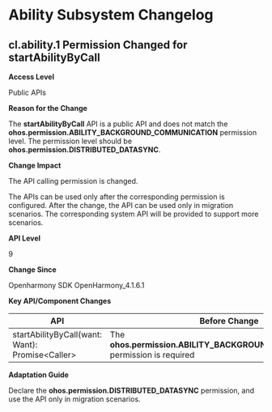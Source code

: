 # Ability Subsystem Changelog

## cl.ability.1 Permission Changed for startAbilityByCall

**Access Level**

Public APIs

**Reason for the Change**

The **startAbilityByCall** API is a public API and does not match the **ohos.permission.ABILITY_BACKGROUND_COMMUNICATION** permission level. The permission level should be **ohos.permission.DISTRIBUTED_DATASYNC**.

**Change Impact**

The API calling permission is changed.

The APIs can be used only after the corresponding permission is configured.
After the change, the API can be used only in migration scenarios. The corresponding system API will be provided to support more scenarios.

**API Level**

9

**Change Since**

Openharmony SDK OpenHarmony_4.1.6.1

**Key API/Component Changes**

| API| Before Change| After Change|
| ------- | ----- | ------ |
| startAbilityByCall(want: Want): Promise\<Caller> | The **ohos.permission.ABILITY_BACKGROUND_COMMUNICATION** permission is required| The **ohos.permission.DISTRIBUTED_DATASYNC** permission is required.|

**Adaptation Guide**

Declare the **ohos.permission.DISTRIBUTED_DATASYNC** permission, and use the API only in migration scenarios.

